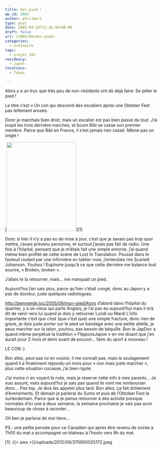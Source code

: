 ```yaml
---
title: mon pied !
wp_id: 2883
author: philibert
type: post
date: 2005-09-24T13:28:44+00:00
draft: false
url: /2005/09/mon-pied/
categories:
  - ordinaire
tags:
  - projet 202
residency:
  - Japon
locations:
  - Tokyo

---
```

Alors y a un truc que très peu de non-résidents ont dû déjà faire: Se péter le pied !
  
Le titre c&rsquo;est « Un con qui descend des escaliers après une Oktober Fest pas tellement arosée.

Donc je marchais bien droit, mais un escalier est pas bien passé du tout. J&rsquo;ai loupé les trois dernière marches, et boum Bibi se casse son premier membre. Parce que Bibi en France, il s&rsquo;est jamais rien cassé. Même pas un ongle !

[<img class="alignleft size-full wp-image-2881" title="370650025172" src="{{< aws >}}/uploads/2012/09/370650025172.jpeg" alt="" width="230" height="293" />][1]

Donc si hier il n&rsquo;y a pas eu de mise à jour, c&rsquo;est que je savais pas trop quoi mettre, j&rsquo;avais prévenu personne, et surtout j&rsquo;avais pas fait de radio. Une fois à l&rsquo;hôpital, pensant que je m&rsquo;étais fait une simple entorse, j&rsquo;ai quand même bien profité de cette scène de Lost In Translation. Poussé dans le fauteuil roulant par une infirmière en tablier rose, j&rsquo;entendais rire Scarlett Johanson. Youhou ! Euphorie jusqu&rsquo;à ce que cette dernière me balance tout sourire, « Broken, broken ».

J&rsquo;allais te la retourner, mais&#8230; me manquait un pied.

Aujourd&rsquo;hui j&rsquo;en sais plus, parce qu&rsquo;hier c&rsquo;était congé, donc au Japon y a pas de docteur, juste quelques radiologues.

http://benmerde.loc/2005/09/mon-pied/Alors d&rsquo;abord dans l&rsquo;hôpital du quartier, y a un vieux qui parle Anglais, je l&rsquo;ai pas eu aujourd&rsquo;hui mais il m&rsquo;a dit de venir vers lui quand je dois y retourner Lundi ou Mardi L&rsquo;info importante c&rsquo;est que c&rsquo;est (que c&rsquo;est que) une simple fracture, donc rien de grave, je dois juste porter sur le pied un bandage avec une petite attelle, je peux marcher sur la talon, youhou, pas besoin de béquille. Bon le JapDoc a quand même perpétué la tradition « FlipponsJapon » en me disant que j&rsquo;en aurait pour 2 mois et demi avant de pouvoir&#8230; faire du sport à nouveau !

LE CON :)

Bon allez, peut pas lui en vouloir, il me connaît pas, mais le soulagement quand il a finalement répondu un mois pour « non mais juste marcher », plus cette situation cocasse, j&rsquo;ai bien rigolé.

J&rsquo;ai moins ri en voyant la note, mais je réserve cette info à mes parents&#8230; Je suis assuré, mais aujourd&rsquo;hui je sais pas quand ils vont me rembourser donc&#8230; Pas top. Je dois les appeler plus tard. Bon allez, ça fait drôlement d&rsquo;évenements. Et demain je parlerai du Sumo et puis de l&rsquo;Oktober Fest le surlendemain. Parce que si je pense retourner à des activité presque normales d&rsquo;ici une à deux semaine, la semaine prochaine je vais pas avoir beaucoup de chose à raconter&#8230;
  
Oh ben je parlerai de moi tiens&#8230;

PS : une petite pensée pour ce Canadien qui après être revenu de soirée à 7h00 du mat a accompagné un blaireau à l&rsquo;hosto vers 9h du mat.

 [1]: {{< aws >}}/uploads/2012/09/370650025172.jpeg